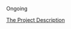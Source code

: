 Ongoing

[The Project Description](https://github.com/ocebenzer/BOUN_cmpe_archive_ocb/blob/master/cmpe260/project%202%20Scheme/CMPE260_Spring_2020_Scheme_Project.pdf)
